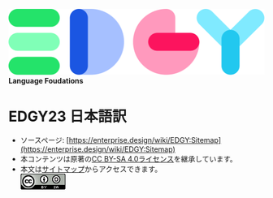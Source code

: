 ![EDGY Logo](/media/_Edgy.svg)
**Language Foudations**
# EDGY23 日本語訳
- ソースページ: [https://enterprise.design/wiki/EDGY:Sitemap](https://enterprise.design/wiki/EDGY:Sitemap)
- 本コンテンツは原著の[CC BY-SA 4.0ライセンス](https://enterprise.design/wiki/EDGY:License)を継承しています。
- 本文は[サイトマップ](/pages/sitemap_ja.md)からアクセスできます。
</br><a href="/pages/license_ja.md"> <img src="https://github.com/Yoshiyuki-iasa/EDGY23_ja/blob/main/media/cc.png?raw=true" alt="CC logo"></a>
